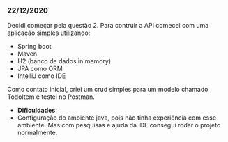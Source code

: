 ### 22/12/2020

Decidi começar pela questão 2.
Para contruir a API comecei com uma aplicação simples utilizando:
- Spring boot
- Maven
- H2 (banco de dados in memory)
- JPA como ORM
- IntelliJ como IDE

Como contato inicial, criei um crud simples para um modelo chamado TodoItem e testei no Postman.

- **Dificuldades**:
- Configuração do ambiente java, pois não tinha experiência com esse ambiente. Mas com
pesquisas e ajuda da IDE consegui rodar o projeto normalmente.
